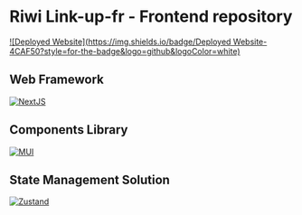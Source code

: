﻿# Riwi Link-up-fr - Frontend repository
[![Deployed Website](https://img.shields.io/badge/Deployed Website-4CAF50?style=for-the-badge&logo=github&logoColor=white)]([https://example.com](https://www.riwilinkup.com/))
 ## Web Framework
[![NextJS](https://miro.medium.com/v2/resize:fit:1000/1*KDMx1YspSrBcFJG-NDZgDg.png)](https://nextjs.org/docs)
 ## Components Library
[![MUI](https://miro.medium.com/v2/resize:fit:1200/1*fEyeESs-HxVR7Zlr-fdlvw.png)](https://mui.com/material-ui/getting-started/)
 ## State Management Solution
[![Zustand](https://raw.githubusercontent.com/pmndrs/zustand/main/docs/bear.jpg)](https://zustand.docs.pmnd.rs/getting-started/introduction)




